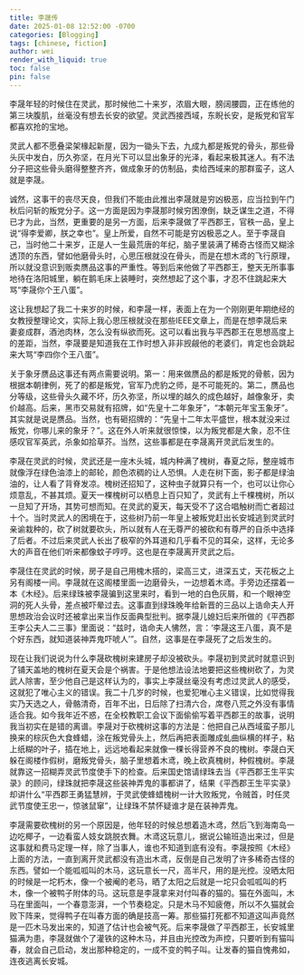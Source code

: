 ```yaml
---
title: 李晟传
date: 2025-01-08 12:52:00 -0700
categories: [Blogging]
tags: [chinese, fiction]
author: wei
render_with_liquid: true
toc: false
pin: false
---
```

李晟年轻的时候住在灵武，那时候他二十来岁，浓眉大眼，膀阔腰圆，正在练他的第三块腹肌，丝毫没有想去长安的欲望。灵武西接西域，东睨长安，是叛党和官军都喜欢抢的宝地。

灵武人都不愿叠梁架椽起新屋，因为一锄头下去，九成九都是叛党的骨头，那些骨头灰中发白，历久弥坚，在月光下可以显出象牙的光泽，看起来极其迷人。有不法分子把这些骨头磨得整整齐齐，做成象牙的仿制品，卖给西域来的那群蛮子，这人就是李晟。

诚然，这事干的丧尽天良，但我们不能由此推出李晟就是穷凶极恶，应当拉到午门秋后问斩的叛党分子。这一方面是因为李晟那时候穷困潦倒，缺乏谋生之道，不得已才为此，当然，更重要的是另一方面，后来李晟做了平西郡王，官秩一品，皇上说“得李爱卿，朕之幸也”。皇上所爱，自然不可能是穷凶极恶之人。至于李晟自己，当时他二十来岁，正是人一生最荒唐的年纪，脑子里装满了稀奇古怪而又糊涂透顶的东西，譬如他磨骨头时，心思压根就没在骨头，而是在想木鸢的飞行原理，所以就没意识到贩卖赝品这事的严重性。等到后来他做了平西郡王，整天无所事事地待在洛阳城里，躺在鹅毛床上装睡时，突然想起了这个事，才忍不住跳起来大骂“李晟你个王八蛋”。

这让我想起了我二十来岁的时候，和李晟一样，表面上在为一个刚刚更年期绝经的女教授整理论文，实际上我心思压根就没在那些IEEE文章上，而是在想李晟后来妻妾成群，酒池肉林，怎么没有纵欲而死。这可以看出我与平西郡王在思想高度上的差距，当然，李晟要是知道我在工作时想入非非觊觎他的老婆们，肯定也会跳起来大骂“李四你个王八蛋”。

关于象牙赝品这事还有两点需要说明。第一：用来做赝品的都是叛党的骨骸，因为根据本朝律例，死了的都是叛党，官军乃虎豹之师，是不可能死的。第二，赝品也分等级，这些骨头久藏不坏，历久弥坚，所以埋的越久的成色越好，越像象牙，卖价越高。后来，黑市交易就有招牌，如“先皇十二年象牙”，“本朝元年宝玉象牙”。其实就是说是赝品。当然，也有砸招牌的：“先皇十二年太平盛世，根本就没来过叛党，你哪儿来的象牙？”。这在外人听来就很惊悚，以为叛党都是大象，忍不住感叹官军英武，杀象如拾草芥。当然，这些事都是在李晟离开灵武后发生的。

李晟在灵武的时候，灵武还是一座木头城，城内种满了槐树，春夏之际，整座城市就像浮在绿色油漆上的邮轮，颜色浓稠的让人恐惧。人走在树下面，影子都是绿油油的，让人看了背脊发凉。槐树还招知了，这种虫子就算只有一个，也可以让你心烦意乱，不甚其烦。夏天一棵槐树可以栖息上百只知了，灵武有上千棵槐树，所以一旦知了开场，其势可想而知。在灵武的夏天，每天受不了这合唱触树而亡者超过十个。当时灵武人的困境在于，这些树乃前一年皇上被叛党赶出长安城逃到灵武时亲谕栽种的，砍了树就要砍头，所以就有人在无尊严的被砍和有尊严的自杀中选择了后者。不过后来灵武人长出了极窄的外耳道和几乎看不见的耳朵，这样，无论多大的声音在他们听来都像蚊子哼哼。这也是在李晟离开灵武之后。

李晟住在灵武的时候，房子是自己用槐木搭的，梁高三丈，进深五丈，天花板之上另有阁楼一间。李晟就在这阁楼里面一边磨骨头，一边想着木鸢。手旁边还摆着一本《木经》。后来绿珠被李晟骗到这里来时，看到一地的白色灰屑，和一个眼神空洞的死人头骨，差点被吓晕过去。这事直到绿珠晚年给新晋的三品以上诰命夫人开思想政治会议时还被拿出来当作反面典型批判。据李晟儿媳妇后来所做的《平西郡王李公夫人二三事》里面说：“兹时，诰命夫人怫然，言：‘李晟这王八蛋，真不是个好东西，就知道装神弄鬼吓唬人’”。自然，这事是在李晟死了之后发生的。

现在让我们说说为什么李晟砍槐树来建房子却没被砍头。李晟初到灵武时就意识到了铺天盖地的槐树在夏天会是个祸害。于是他想法设法地要把这些槐树砍了，为灵武人除害，至少他自己是这样认为的，事实上李晟丝毫没有考虑过灵武人的感受，这就犯了唯心主义的错误。我二十几岁的时候，也爱犯唯心主义错误，比如觉得我实乃天选之人，骨骼清奇，百年不出，日后除了扫清六合，席卷八荒之外没有事情适合我。如今我年近不惑，在全校教职工会议下面偷偷写着平西郡王的故事，说明我当初实在是错的离谱。李晟对于砍槐树这事的方法是：他把自己从西域蛮子那儿换来的棕灰色大食蜂蜡，涂在叛党骨头上，然后再把表面雕成虬曲纵横的样子，粘上纸糊的叶子，插在地上，远远地看起来就像一棵长得营养不良的槐树。李晟白天躲在阁楼作假树，磨叛党骨头，脑子里想着木鸢，晚上砍真槐树，种假槐树。李晟就靠这一招糊弄灵武节度使手下的检查。后来国史馆请绿珠去当《平西郡王生平实录》的顾问，绿珠就把李晟这些装神弄鬼的事都讲了，结果《平西郡王生平实录》却讲什么“平西郡王勇猛慧辨，于灵武使蜂蜡槐树一计大败叛党，令贼首，时任灵武节度使王忠一，惊骇鼠窜”，让绿珠不禁怀疑谁才是在装神弄鬼。

李晟需要砍槐树的另一个原因是，他年轻的时候总想着造木鸢，然后飞到海南岛一边吃椰子，一边看蛮人妓女跳脱衣舞。木鸢这玩意儿，据说公输班造出来过，但是这事就和费马定理一样，除了当事人，谁也不知道到底有没有。李晟按照《木经》上面的方法，一直到离开灵武都没有造出木鸢，反倒是自己发明了许多稀奇古怪的东西。譬如一个能呱呱叫的木马，这玩意长一尺，高半尺，用的是光控。没晒太阳的时候是一坨朽木，像一个被阉的老马，晒了太阳之后就是一坨只会呱呱叫的朽木，像一个被鸭子附体的马。这玩意是李晟拿来对付叫春的猫的。猫在外面叫，木马在里面叫，一个春意澎湃，一个节奏稳定。只是木马不知疲倦，所以不久猫就会败下阵来，觉得鸭子在叫春方面的确是技高一筹。那些猫打死都不知道这叫声竟然是一匹木马发出来的，知道了估计也会被气死。后来李晟做了平西郡王，长安城里猫满为患，李晟就做个了灌铁的这种木马，并且由光控改为声控，只要听到有猫叫春，就会自己启动，发出那种稳定的，一成不变的鸭子叫。让发春的猫自愧弗如，连夜逃离长安城。
